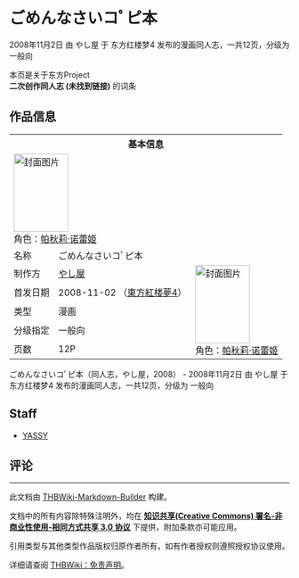# ごめんなさいコﾟピ本

<!-- source html: G:\repos\THBWiki-Markdown-Builder\THBWikiMarkdown\Temp\main\8\8e\ns0%3A%E3%81%94%E3%82%81%E3%82%93%E3%81%AA%E3%81%95%E3%81%84%E3%82%B3%EF%BE%9F%E3%83%94%E6%9C%AC.html -->

2008年11月2日 由 やし屋 于 东方红楼梦4 发布的漫画同人志，一共12页，分级为 一般向

本页是关于东方Project  
 **二次创作同人志 (未找到链接)** 的词条

## 作品信息

<table><tbody><tr><th colspan="3">基本信息</th></tr><tr><td class="cover-artwork-mobile" colspan="2"><a href="./文件-ごめんなさいコﾟピ本封面.jpg.md" class="image" title="封面图片"><img alt="封面图片" src="https://upload.thwiki.cc/thumb/0/00/%E3%81%94%E3%82%81%E3%82%93%E3%81%AA%E3%81%95%E3%81%84%E3%82%B3%EF%BE%9F%E3%83%94%E6%9C%AC%E5%B0%81%E9%9D%A2.jpg/98px-%E3%81%94%E3%82%81%E3%82%93%E3%81%AA%E3%81%95%E3%81%84%E3%82%B3%EF%BE%9F%E3%83%94%E6%9C%AC%E5%B0%81%E9%9D%A2.jpg" decoding="async" loading="lazy" width="98" height="140" srcset="https://upload.thwiki.cc/thumb/0/00/%E3%81%94%E3%82%81%E3%82%93%E3%81%AA%E3%81%95%E3%81%84%E3%82%B3%EF%BE%9F%E3%83%94%E6%9C%AC%E5%B0%81%E9%9D%A2.jpg/147px-%E3%81%94%E3%82%81%E3%82%93%E3%81%AA%E3%81%95%E3%81%84%E3%82%B3%EF%BE%9F%E3%83%94%E6%9C%AC%E5%B0%81%E9%9D%A2.jpg 1.5x, https://upload.thwiki.cc/thumb/0/00/%E3%81%94%E3%82%81%E3%82%93%E3%81%AA%E3%81%95%E3%81%84%E3%82%B3%EF%BE%9F%E3%83%94%E6%9C%AC%E5%B0%81%E9%9D%A2.jpg/196px-%E3%81%94%E3%82%81%E3%82%93%E3%81%AA%E3%81%95%E3%81%84%E3%82%B3%EF%BE%9F%E3%83%94%E6%9C%AC%E5%B0%81%E9%9D%A2.jpg 2x" data-file-width="1060" data-file-height="1510"></a><div class="cover-char">角色：<a href="./帕秋莉·诺蕾姬.md" title="帕秋莉·诺蕾姬">帕秋莉·诺蕾姬</a></div></td>
</tr><tr><td class="label">名称</td><td colspan="2"> ごめんなさいコﾟピ本 </td></tr><tr><td class="label">制作方</td><td><a href="./やし屋.md" title="やし屋">やし屋</a></td><td class="cover-artwork" rowspan="5" style="min-width:140px;"><a href="./文件-ごめんなさいコﾟピ本封面.jpg.md" class="image" title="封面图片"><img alt="封面图片" src="https://upload.thwiki.cc/thumb/0/00/%E3%81%94%E3%82%81%E3%82%93%E3%81%AA%E3%81%95%E3%81%84%E3%82%B3%EF%BE%9F%E3%83%94%E6%9C%AC%E5%B0%81%E9%9D%A2.jpg/98px-%E3%81%94%E3%82%81%E3%82%93%E3%81%AA%E3%81%95%E3%81%84%E3%82%B3%EF%BE%9F%E3%83%94%E6%9C%AC%E5%B0%81%E9%9D%A2.jpg" decoding="async" loading="lazy" width="98" height="140" srcset="https://upload.thwiki.cc/thumb/0/00/%E3%81%94%E3%82%81%E3%82%93%E3%81%AA%E3%81%95%E3%81%84%E3%82%B3%EF%BE%9F%E3%83%94%E6%9C%AC%E5%B0%81%E9%9D%A2.jpg/147px-%E3%81%94%E3%82%81%E3%82%93%E3%81%AA%E3%81%95%E3%81%84%E3%82%B3%EF%BE%9F%E3%83%94%E6%9C%AC%E5%B0%81%E9%9D%A2.jpg 1.5x, https://upload.thwiki.cc/thumb/0/00/%E3%81%94%E3%82%81%E3%82%93%E3%81%AA%E3%81%95%E3%81%84%E3%82%B3%EF%BE%9F%E3%83%94%E6%9C%AC%E5%B0%81%E9%9D%A2.jpg/196px-%E3%81%94%E3%82%81%E3%82%93%E3%81%AA%E3%81%95%E3%81%84%E3%82%B3%EF%BE%9F%E3%83%94%E6%9C%AC%E5%B0%81%E9%9D%A2.jpg 2x" data-file-width="1060" data-file-height="1510"></a><div class="cover-char">角色：<a href="./帕秋莉·诺蕾姬.md" title="帕秋莉·诺蕾姬">帕秋莉·诺蕾姬</a></div></td>
</tr><tr><td class="label">首发日期</td><td>2008-11-02&#160;（<a href="/展会作品列表?e=%E4%B8%9C%E6%96%B9%E7%BA%A2%E6%A5%BC%E6%A2%A6%234">東方紅楼夢4</a>）</td></tr><tr><td class="label">类型</td><td>漫画</td></tr><tr><td class="label">分级指定</td><td>一般向</td></tr><tr><td class="label">页数</td><td>12P</td></tr></tbody></table>

ごめんなさいコﾟピ本（同人志，やし屋，2008） - 2008年11月2日 由 やし屋 于 东方红楼梦4 发布的漫画同人志，一共12页，分级为 一般向

## Staff
- [YASSY](./YASSY.md)


## 评论




---

此文档由 [THBWiki-Markdown-Builder](https://github.com/Delsin-Yu/THBWiki-Markdown-Builder) 构建。

文档中的所有内容除特殊注明外，均在 [**知识共享(Creative Commons) 署名-非商业性使用-相同方式共享 3.0 协议**](https://creativecommons.org/licenses/by-sa/3.0/deed.zh-hans) 下提供，附加条款亦可能应用。

引用类型与其他类型作品版权归原作者所有，如有作者授权则遵照授权协议使用。

详细请查阅 [THBWiki：免责声明](https://thbwiki.cc/THBWiki:%E5%85%8D%E8%B4%A3%E5%A3%B0%E6%98%8E)。

